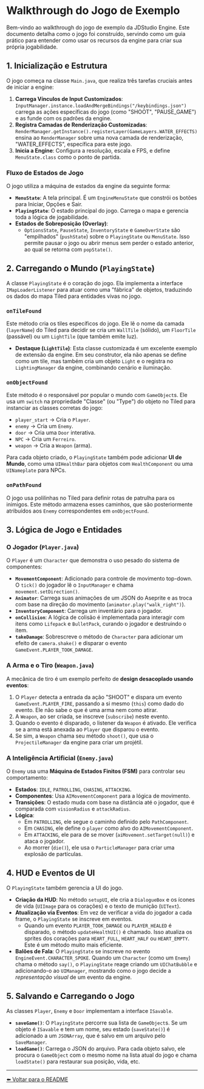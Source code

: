 # Walkthrough do Jogo de Exemplo

Bem-vindo ao walkthrough do jogo de exemplo da JDStudio Engine. Este documento detalha como o jogo foi construído, servindo como um guia prático para entender como usar os recursos da engine para criar sua própria jogabilidade.

## 1. Inicialização e Estrutura

O jogo começa na classe `Main.java`, que realiza três tarefas cruciais antes de iniciar a engine:

1.  **Carrega Vínculos de Input Customizados**: `InputManager.instance.loadAndMergeBindings("/keybindings.json")` carrega as ações específicas do jogo (como "SHOOT", "PAUSE_GAME") e as funde com os padrões da engine.
2.  **Registra Camadas de Renderização Customizadas**: `RenderManager.getInstance().registerLayer(GameLayers.WATER_EFFECTS)` ensina ao `RenderManager` sobre uma nova camada de renderização, "WATER_EFFECTS", específica para este jogo.
3.  **Inicia a Engine**: Configura a resolução, escala e FPS, e define `MenuState.class` como o ponto de partida.

### Fluxo de Estados de Jogo

O jogo utiliza a máquina de estados da engine da seguinte forma:

-   **`MenuState`**: A tela principal. É um `EngineMenuState` que constrói os botões para Iniciar, Opções e Sair.
-   **`PlayingState`**: O estado principal do jogo. Carrega o mapa e gerencia toda a lógica de jogabilidade.
-   **Estados de Sobreposição (Overlay)**:
    -   `OptionsState`, `PauseState`, `InventoryState` e `GameOverState` são "empilhados" (`pushState`) sobre o `PlayingState` ou `MenuState`. Isso permite pausar o jogo ou abrir menus sem perder o estado anterior, ao qual se retorna com `popState()`.

## 2. Carregando o Mundo (`PlayingState`)

A classe `PlayingState` é o coração do jogo. Ela implementa a interface `IMapLoaderListener` para atuar como uma "fábrica" de objetos, traduzindo os dados do mapa Tiled para entidades vivas no jogo.

### `onTileFound`

Este método cria os tiles específicos do jogo. Ele lê o nome da camada (`layerName`) do Tiled para decidir se cria um `WallTile` (sólido), um `FloorTile` (passável) ou um `LightTile` (que também emite luz).

-   **Destaque (`LightTile`)**: Esta classe customizada é um excelente exemplo de extensão da engine. Em seu construtor, ela não apenas se define como um tile, mas também cria um objeto `Light` e o registra no `LightingManager` da engine, combinando cenário e iluminação.

### `onObjectFound`

Este método é o responsável por popular o mundo com `GameObject`s. Ele usa um `switch` na propriedade "Classe" (ou "Type") do objeto no Tiled para instanciar as classes corretas do jogo:

-   `player_start` -> Cria o `Player`.
-   `enemy` -> Cria um `Enemy`.
-   `door` -> Cria uma `Door` interativa.
-   `NPC` -> Cria um `Ferreiro`.
-   `weapon` -> Cria a `Weapon` (arma).

Para cada objeto criado, o `PlayingState` também pode adicionar **UI de Mundo**, como uma `UIHealthBar` para objetos com `HealthComponent` ou uma `UINameplate` para NPCs.

### `onPathFound`

O jogo usa polilinhas no Tiled para definir rotas de patrulha para os inimigos. Este método armazena esses caminhos, que são posteriormente atribuídos aos `Enemy` correspondentes em `onObjectFound`.

## 3. Lógica de Jogo e Entidades

### O Jogador (`Player.java`)

O `Player` é um `Character` que demonstra o uso pesado do sistema de componentes:
-   **`MovementComponent`**: Adicionado para controle de movimento top-down. O `tick()` do jogador lê o `InputManager` e chama `movement.setDirection()`.
-   **`Animator`**: Carrega suas animações de um JSON do Aseprite e as troca com base na direção do movimento (`animator.play("walk_right")`).
-   **`InventoryComponent`**: Carrega um inventário para o jogador.
-   **`onCollision`**: A lógica de colisão é implementada para interagir com itens como `Lifepack` e `BulletPack`, curando o jogador e destruindo o item.
-   **`takeDamage`**: Sobrescreve o método de `Character` para adicionar um efeito de `camera.shake()` e disparar o evento `GameEvent.PLAYER_TOOK_DAMAGE`.

### A Arma e o Tiro (`Weapon.java`)

A mecânica de tiro é um exemplo perfeito de **design desacoplado usando eventos**:
1.  O `Player` detecta a entrada da ação "SHOOT" e dispara um evento `GameEvent.PLAYER_FIRE`, passando a si mesmo (`this`) como dado do evento. Ele não sabe o que é uma arma nem como atirar.
2.  A `Weapon`, ao ser criada, se inscreve (`subscribe`) neste evento.
3.  Quando o evento é disparado, o listener da `Weapon` é ativado. Ele verifica se a arma está anexada ao `Player` que disparou o evento.
4.  Se sim, a `Weapon` chama seu método `shoot()`, que usa o `ProjectileManager` da engine para criar um projétil.

### A Inteligência Artificial (`Enemy.java`)

O `Enemy` usa uma **Máquina de Estados Finitos (FSM)** para controlar seu comportamento:
-   **Estados**: `IDLE`, `PATROLLING`, `CHASING`, `ATTACKING`.
-   **Componentes**: Usa `AIMovementComponent` para a lógica de movimento.
-   **Transições**: O estado muda com base na distância até o jogador, que é comparada com `visionRadius` e `attackRadius`.
-   **Lógica**:
    -   Em `PATROLLING`, ele segue o caminho definido pelo `PathComponent`.
    -   Em `CHASING`, ele define o `player` como alvo do `AIMovementComponent`.
    -   Em `ATTACKING`, ele para de se mover (`aiMovement.setTarget(null)`) e ataca o jogador.
    -   Ao morrer (`die()`), ele usa o `ParticleManager` para criar uma explosão de partículas.

## 4. HUD e Eventos de UI

O `PlayingState` também gerencia a UI do jogo.
-   **Criação da HUD**: No método `setupUI`, ele cria a `DialogueBox` e os ícones de vida (`UIImage` para os corações) e o texto de munição (`UIText`).
-   **Atualização via Eventos**: Em vez de verificar a vida do jogador a cada frame, o `PlayingState` se inscreve em eventos.
    -   Quando um evento `PLAYER_TOOK_DAMAGE` ou `PLAYER_HEALED` é disparado, o método `updateHealthUI()` é chamado. Isso atualiza os sprites dos corações para `HEART_FULL`, `HEART_HALF` ou `HEART_EMPTY`. Este é um método muito mais eficiente.
-   **Balões de Fala**: O `PlayingState` se inscreve no evento `EngineEvent.CHARACTER_SPOKE`. Quando um `Character` (como um `Enemy`) chama o método `say()`, o `PlayingState` reage criando um `UIChatBubble` e adicionando-o ao `UIManager`, mostrando como o jogo decide a *representação visual* de um evento da engine.

## 5. Salvando e Carregando o Jogo

As classes `Player`, `Enemy` e `Door` implementam a interface `ISavable`.
-   **`saveGame()`**: O `PlayingState` percorre sua lista de `GameObject`s. Se um objeto é `ISavable` e tem um nome, seu estado (`saveState()`) é adicionado a um `JSONArray`, que é salvo em um arquivo pelo `SaveManager`.
-   **`loadGame()`**: Carrega o JSON do arquivo. Para cada objeto salvo, ele procura o `GameObject` com o mesmo nome na lista atual do jogo e chama `loadState()` para restaurar sua posição, vida, etc.

---
[⬅️ Voltar para o README](../README.md)
